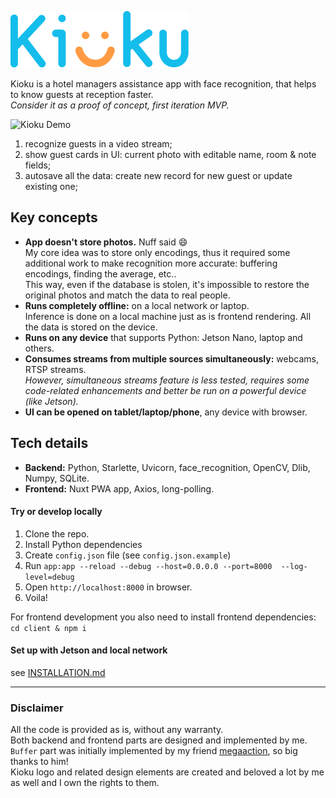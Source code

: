 ![Kioku App](./logo.png) 

Kioku is a hotel managers assistance app with face recognition, that helps to know guests at reception faster.  
_Consider it as a proof of concept, first iteration MVP._  

![Kioku Demo](./kioku_demo.gif)  
1. recognize guests in a video stream;
2. show guest cards in UI: current photo with editable name, room & note fields;
3. autosave all the data: create new record for new guest or update existing one;

## Key concepts
- **App doesn't store photos.** Nuff said 😄  
  My core idea was to store only encodings, thus it required some additional work to make recognition more accurate: buffering encodings, finding the average, etc..  
  This way, even if the database is stolen, it's impossible to restore the original photos and match the data to real people.
- **Runs completely offline:** on a local network or laptop.  
  Inference is done on a local machine just as is frontend rendering.
  All the data is stored on the device.
- **Runs on any device** that supports Python: Jetson Nano, laptop and others.
- **Consumes streams from multiple sources simultaneously:** webcams, RTSP streams.  
  _However, simultaneous streams feature is less tested, requires some code-related enhancements and better be run on a powerful device (like Jetson)._
- **UI can be opened on tablet/laptop/phone**, any device with browser.

## Tech details 
- **Backend:** Python, Starlette, Uvicorn, face_recognition, OpenCV, Dlib, Numpy, SQLite.
- **Frontend:** Nuxt PWA app, Axios, long-polling.

#### Try or develop locally
1. Clone the repo.
2. Install Python dependencies
3. Create `config.json` file (see `config.json.example`)
4. Run `app:app --reload --debug --host=0.0.0.0 --port=8000  --log-level=debug`
5. Open `http://localhost:8000` in browser.
6. Voila!

For frontend development you also need to install frontend dependencies: `cd client & npm i`

#### Set up with Jetson and local network  
see [INSTALLATION.md](./INSTALLATION.md)  

---
### Disclaimer
All the code is provided as is, without any warranty.   
Both backend and frontend parts are designed and implemented by me.  
`Buffer` part was initially implemented by my friend [megaaction](https://github.com/megaaction), so big thanks to him!  
Kioku logo and related design elements are created and beloved a lot by me as well and I own the rights to them.